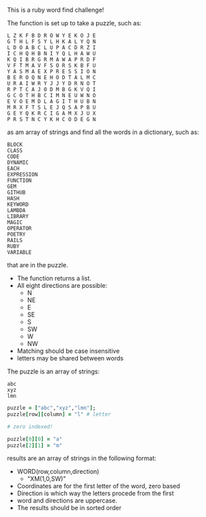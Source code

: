 This is a ruby word find challenge!

The function is set up to take a puzzle, such as:

```
L Z K F B D R O W Y E K O J E
G T H L F S Y L H K A L Y Q N
L D O A B C L U P A C D R Z I
I C H Q H B N I Y Q L H A W U
K Q I B R G R M A W A P R D F
V F T M A V F S O R S K B F U
Y A S M A E X P R E S S I O N
B E R O Q N E H O D T A L M C
U R A I W R Y J J Y D R N O T
R P T C A J O D M B G K V Q I
G C O T H B C I M N E U W N O
E V O E M D L A G I T H U B N
M R X F T S L E J Q S A P B U
G E Y Q K R C I G A M X J U X
P R S T N C Y K H C O D E G N
```

as am array of strings and find all the words in a dictionary, such as:

```
BLOCK
CLASS
CODE
DYNAMIC
EACH
EXPRESSION
FUNCTION
GEM
GITHUB
HASH
KEYWORD
LAMBDA
LIBRARY
MAGIC
OPERATOR
POETRY
RAILS
RUBY
VARIABLE
```

that are in the puzzle.

* The function returns a list.
* All eight directions are possible:
	* N
	* NE
	* E
	* SE
	* S
	* SW
	* W
	* NW
* Matching should be case insensitive
* letters may be shared between words

The puzzle is an array of strings:

```
abc
xyz
lmn
```

```ruby
puzzle = ["abc","xyz","lmn"];
puzzle[row][column] = "l" # letter

# zero indexed!

puzzle[0][0] = "a"
puzzle[2][1] = "m"
```

results are an array of strings in the following format:
* WORD(row,column,direction)
    * "XM(1,0,SW)"
* Coordinates are for the first letter of the word, zero based
* Direction is which way the letters procede from the first
* word and directions are uppercase.
* The results should be in sorted order

